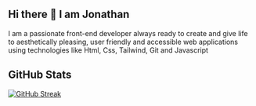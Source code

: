 ## Hi there 👋 I am Jonathan

I am a passionate front-end developer always ready to create and give life to aesthetically pleasing, user friendly and accessible web applications using technologies like Html, Css, Tailwind, Git and Javascript


## GitHub Stats
[![GitHub Streak](http://github-readme-streak-stats.herokuapp.com?user=Jozz77&theme=dark&hide_border=true&border_radius=12)](https://git.io/streak-stats)


<!--
**Jozz77/Jozz77** is a ✨ _special_ ✨ repository because its `README.md` (this file) appears on your GitHub profile.

Here are some ideas to get you started:

- 🔭 I’m currently working on ...
- 🌱 I’m currently learning ...
- 👯 I’m looking to collaborate on ...
- 🤔 I’m looking for help with ...
- 💬 Ask me about ...
- 📫 How to reach me: ...
- 😄 Pronouns: ...
- ⚡ Fun fact: ...
-->
